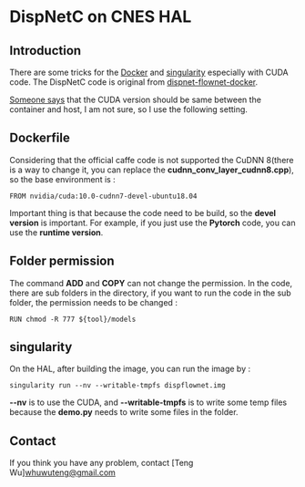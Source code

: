 # DispNetC on CNES HAL


## Introduction

There are some tricks for the [Docker](https://www.docker.com/) and [singularity](https://hpc.nih.gov/apps/singularity.html) especially with CUDA code. The DispNetC code is original from [dispnet-flownet-docker](https://github.com/lmb-freiburg/dispnet-flownet-docker).

[Someone says](https://stackoverflow.com/questions/57015346/can-i-run-a-docker-container-with-cuda-10-when-host-has-cuda-9) that the CUDA version should be same between the container and host, I am not sure, so I use the following setting.

## Dockerfile

Considering that the official caffe code is not supported the CuDNN 8(there is a way to change it, you can replace the **cudnn_conv_layer_cudnn8.cpp**), so the base environment is :
```
FROM nvidia/cuda:10.0-cudnn7-devel-ubuntu18.04
```

Important thing is that because the code need to be build, so the **devel version** is important. For example, if you just use the **Pytorch** code, you can use the **runtime version**.

## Folder permission

The command **ADD** and **COPY** can not change the permission. In the code, there are sub folders in the directory, if you want to run the code in the sub folder, the permission needs to be changed :
```
RUN chmod -R 777 ${tool}/models
```

## singularity

On the HAL, after building the image, you can run the image by :
```
singularity run --nv --writable-tmpfs dispflownet.img
```

**--nv** is to use the CUDA, and **--writable-tmpfs** is to write some temp files because the **demo.py** needs to write some files in the folder.

## Contact

If you think you have any problem, contact [Teng Wu]<whuwuteng@gmail.com>

 
